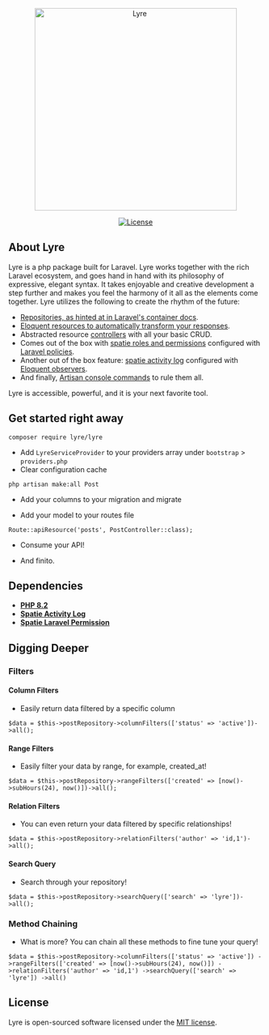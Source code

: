<p align="center"><img src="https://en.wiktionary.org/wiki/lyre#/media/File:Lyre_(PSF).png" width="400" alt="Lyre"></p>

<p align="center">
<!-- <a href="https://github.com/laravel/framework/actions"><img src="https://github.com/laravel/framework/workflows/tests/badge.svg" alt="Build Status"></a>
<a href="https://packagist.org/packages/laravel/framework"><img src="https://img.shields.io/packagist/dt/laravel/framework" alt="Total Downloads"></a>
<a href="https://packagist.org/packages/laravel/framework"><img src="https://img.shields.io/packagist/v/laravel/framework" alt="Latest Stable Version"></a> -->
<a href="https://packagist.org/packages/laravel/framework"><img src="https://img.shields.io/packagist/l/laravel/framework" alt="License"></a>
</p>

## About Lyre

Lyre is a php package built for Laravel. Lyre works together with the rich Laravel ecosystem, and goes hand in hand with its philosophy of expressive, elegant syntax. It takes enjoyable and creative development a step further and makes you feel the harmony of it all as the elements come together. Lyre utilizes the following to create the rhythm of the future:

- [Repositories, as hinted at in Laravel's container docs](https://laravel.com/docs/11.x/container).
- [Eloquent resources to automatically transform your responses](https://laravel.com/docs/11.x/eloquent-resources).
- Abstracted resource [controllers](https://laravel.com/docs/11.x/controllers#api-resource-routes) with all your basic CRUD.
- Comes out of the box with [spatie roles and permissions](https://spatie.be/docs/laravel-permission/v6/introduction) configured with [Laravel policies](https://laravel.com/docs/11.x/authorization#creating-policies).
- Another out of the box feature: [spatie activity log](https://spatie.be/docs/laravel-activitylog/v4/introduction) configured with [Eloquent observers](https://laravel.com/docs/11.x/eloquent#observers).
- And finally, [Artisan console commands](https://laravel.com/docs/11.x/artisan#main-content) to rule them all.

Lyre is accessible, powerful, and it is your next favorite tool.

## Get started right away

`composer require lyre/lyre`

- Add `LyreServiceProvider` to your providers array under `bootstrap` > `providers.php`
- Clear configuration cache

`php artisan make:all Post`

- Add your columns to your migration and migrate

- Add your model to your routes file

`Route::apiResource('posts', PostController::class);`

- Consume your API!

- And finito.

## Dependencies

- **[PHP 8.2](https://www.php.net/releases/8.2/en.php)**
- **[Spatie Activity Log](https://spatie.be/docs/laravel-activitylog/v4/introduction)**
- **[Spatie Laravel Permission](https://spatie.be/docs/laravel-permission/v6/introduction)**

## Digging Deeper

### Filters

#### Column Filters

- Easily return data filtered by a specific column

`$data = $this->postRepository->columnFilters(['status' => 'active'])->all();`

#### Range Filters

- Easily filter your data by range, for example, created_at!

`$data = $this->postRepository->rangeFilters(['created' => [now()->subHours(24), now()])->all();`

#### Relation Filters

- You can even return your data filtered by specific relationships!

`$data = $this->postRepository->relationFilters('author' => 'id,1')->all();`

#### Search Query

- Search through your repository!

`$data = $this->postRepository->searchQuery(['search' => 'lyre'])->all();`

### Method Chaining

- What is more? You can chain all these methods to fine tune your query!

`$data = $this->postRepository->columnFilters(['status' => 'active'])
       ->rangeFilters(['created' => [now()->subHours(24), now()])
       ->relationFilters('author' => 'id,1')
       ->searchQuery(['search' => 'lyre'])
       ->all()`

## License

Lyre is open-sourced software licensed under the [MIT license](https://opensource.org/licenses/MIT).
